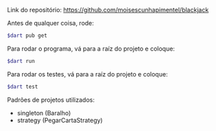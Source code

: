 Link do repositório: https://github.com/moisescunhapimentel/blackjack

Antes de qualquer coisa, rode:

```bash
$dart pub get
```

Para rodar o programa, vá para a raíz do projeto e coloque:

```bash
$dart run
```

Para rodar os testes, vá para a raíz do projeto e coloque:

```bash
$dart test
```

Padrões de projetos utilizados:

- singleton (Baralho)
- strategy (PegarCartaStrategy)
